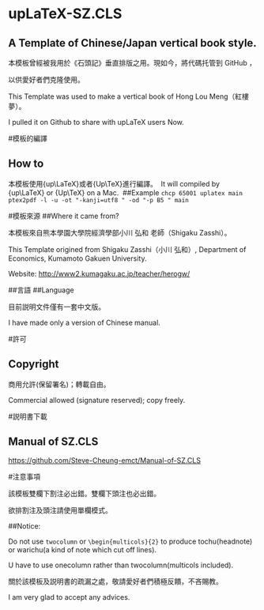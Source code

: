 # upLaTeX-SZ.CLS

## A Template of Chinese/Japan vertical book style.

本模板曾經被我用於《石頭記》垂直排版之用。現如今，將代碼托管到 GitHub ，

以供愛好者們克隆使用。​

This Template was used to make a vertical book of Hong Lou Meng（紅樓夢）。

I pulled it on Github to share with upLaTeX users Now.

#模板的編譯
## How to

本模板使用{up\LaTeX}或者{Up\TeX}進行編譯。
​
It will compiled by {up\LaTeX} or {Up\TeX} on a Mac.
​
##Example
``chcp 65001
uplatex main
ptex2pdf -l -u -ot "-kanji=utf8 " -od "-p B5 " main``


#模板來源
##Where it came from?

本模板來自熊本學園大學院經濟學部小川 弘和 老師（Shigaku Zasshi）。

This Template origined from Shigaku Zasshi（小川 弘和）, Department of Economics, Kumamoto Gakuen University.

Website:	http://www2.kumagaku.ac.jp/teacher/herogw/

##言語
##Language

目前説明文件僅有一套中文版。

I have made only a version of Chinese manual.

#許可
## Copyright

商用允許(保留署名)；轉載自由。

Commercial allowed (signature reserved); copy freely.

#説明書下載
## Manual of SZ.CLS

https://github.com/Steve-Cheung-emct/Manual-of-SZ.CLS

#注意事項​

該模板雙欄下割注必出錯。雙欄下頭注也必出錯。

欲排割注及頭注請使用單欄模式。

​##Notice:

Do not use ``twocolumn`` or ``\begin{multicols}{2}`` to produce tochu(headnote) or warichu(a kind of note which cut off lines).

​U have to use onecolumn rather than twocolumn(multicols included).

關於該模板及説明書的疏漏之處，敬請愛好者們積極反饋，不吝賜教。

​I am very glad to accept any advices.
